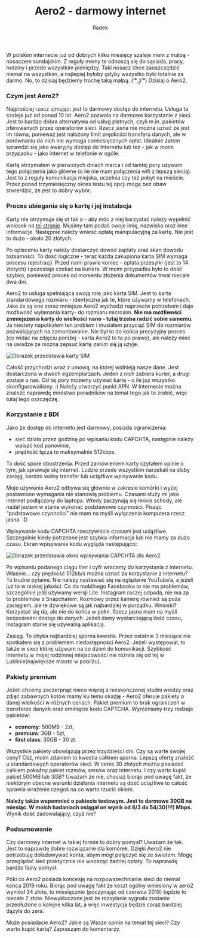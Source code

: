﻿---
layout: post
title: Aero2 - darmowy internet
author: Radek
categories: offtop
excerpt: Czy darmowy internet jest wart uwagi? 
comments: true
img-thumb: 2018-06-15.png
---
W polskim internecie już od dobrych kilku miesięcy szaleje mem z małpą - nosaczem sundajskim. Z reguły memy te odnoszą się do sąsiada, pracy, rodziny i przede wszystkim pieniędzy. Taki nosacz chce zaoszczędzić niemal na wszystkim, a najlepiej byłoby gdyby wszystko było totalnie za darmo. No, to dzisiaj będziemy trochę taką małpą. ( ͡° ͜ʖ ͡°) Dzisiaj o Aero2.


### Czym jest Aero2?
Najprościej rzecz ujmując: jest to darmowy dostęp do internetu. Usługa ta szaleje już od ponad 10 lat. Aero2 pozwala na darmowe korzystanie z sieci. Jest to bardzo dobra alternatywa od usług płatnych, czyli m.in. pakietów oferowanych przez operatorów sieci. Rzecz jasna nie można uznać że jest im równa, ponieważ jest nałożony limit prędkości transferu danych, ale w porównaniu do nich nie wymaga comiesięcznych opłat. Idealnie zatem sprawdzi się jako awaryjny dostęp do Internetu lub też - jak w moim przypadku - jako internet w telefonie w ogóle.

Kartę otrzymałem w pierwszych dniach marca i od tamtej pory używam tego połączenia jako główne (o ile nie mam połączenia wifi z lepszą siecią). Jest to z reguły komunikacja miejska, uczelnia czy też pobyt na mieście. Przez ponad trzymiesięczny okres testu tej opcji mogę bez obaw stwierdzić, że jest to dobry wybór. 


### Proces ubiegania się o kartę i jej instalacja
Karty nie otrzymuje się ot tak  o - aby móc z niej korzystać należy wypełnić wniosek na [tej stronie](https://aero2.pl/1_bezplatny-internet/2_zamow-karte-sim/2_wniosek-online). Musimy tam podać swoje imię, nazwisko oraz inne informacje. Następnie należy wnieść opłatę manipulacyjną za kartę. Nie jest to dużo - około 20 złotych. 

Po opłaceniu karty należy dostarczyć dowód zapłaty oraz skan dowodu tożsamości. To dość logiczne - teraz każda zakupiona karta SIM wymaga procesu rejestracji. Przed nami prawie koniec - opłata przesyłki (jest to 14 złotych) i pozostaje czekać na kuriera. W moim przypadku było to dość szybko, ponieważ proces od momentu złożenia dokumentów trwał niecałe dwa dni.

Aero2 to usługa spełniająca swoją rolę jako karta SIM. Jest to karta standardowego rozmiaru - identyczna jak te, które używamy w telefonach. Jako że są one coraz mniejsze Aero2 wychodzi naprzeciw potrzebom i daje możliwość wyłamania karty- do rozmiaru microsim. **Nie ma możliwości zmniejszenia karty do wielkości nano - tutaj trzeba radzić sobie samemu.** Ja niestety napotkałem ten problem i musiałem przyciąć SIM do rozmiarów pozwalających na zamontowanie. Nie był to do końca precyzyjny proces (co widać na zdjęciu poniżej - karta Aero2 to ta po prawo), ale należy mieć na uwadze że można zepsuć kartę zanim się ją użyje.

![Obrazek przedstawia karty SIM]({{site.baseurl}}/img/post-img/2018-06-15/karty-sim.jpg)

Całość przychodzi wraz z umową, na której widnieją nasze dane. Jest dostarczona w dwóch egzemplarzach. Jeden z nich zabiera kurier, a drugi zostaje u nas. Od tej pory możemy używać kartę - o ile już wszystko skonfigurowaliśmy. :) Należy utworzyć punkt APN. W Internecie można znaleźć naprawdę mnóstwo poradników na temat tego jak to zrobić, więc tutaj tego oszczędzę.

### Korzystanie z BDI
Jako że dostęp do internetu jest darmowy, posiada ograniczenia:
- sieć działa przez godzinę po wpisaniu kodu CAPCHTA, następnie należy wpisać kod ponownie,
- prędkość łącza to maksymalnie 512kbps.

To dość spore obostrzenia. Przed zamówieniem karty czytałem opinie o tym, jak sprawuje się internet. Ludzie przede wszystkim narzekali na słaby zasięg, bardzo wolny transfer lub uciążliwe wpisywanie kodu. 

Moje używanie Aero2 odbywa się głównie w zakresie komórki i wyżej postawione wymagania nie stanowią problemu. Czasami służy mi jako internet podłączony do laptopa. Wtedy zaczynają się lekkie schody, ale nadal jestem w stanie wykonać podstawowe czynności. Pisząc “podstawowe czynności” nie mam na myśli wyłączenia komputera rzecz jasna. :D

Wpisywanie kodu CAPCHTA rzeczywiście czasami jest uciążliwe. Szczególnie kiedy potrzebne jest szybka informacja lub nie mamy za dużo czasu. Ekran wpisywania kodu wygląda następująco:

![Obrazek przedstawia okno wpisywania CAPCHTA dla Aero2]({{site.baseurl}}/img/post-img/2018-06-15/screenshot.png)

Po wpisaniu podanego ciągu liter i cyfr wracamy do korzystania z internetu. Właśnie… czy prędkość 512kb/s można uznać za korzystanie z internetu? To trudne pytanie. Nie należy nastawiać się na oglądanie YouTube’a, a jeżeli już to w niskiej jakości. Co do mobilnego Facebooka to nie ma problemów, szczególnie jeśli używamy wersji Lite. Instagram raczej odpada, nie ma za to problemów z Snapchatem. Rozmowy przez kamerę również są poza zasięgiem, ale te dźwiękowe są jak najbardziej w porządku. Wnioski? Korzystać się da, ale nie do końca w pełni. Rzecz jasna mam na myśli bezpośredni dostęp do danych. Jeżeli damy wystarczającą ilość czasu, Instagram stanie się używalną aplikacją.

Zasięg. To chyba najbardziej sporna kwestia. Przez ostatnie 3 miesiące nie spotkałem się z problemem niedostępności Aero2. Jeżeli występował, to także w sieci której używam na co dzień do komunikacji. Szybkość internetu w mojej rodzinnej miejscowości nie różniła się od tej w Lublinie(największe miasto w pobliżu). 

### Pakiety premium

Jeżeli chcemy zaczerpnąć nieco więcej z nieskończonej studni wiedzy oraz zdjęć zabawnych kotów mamy ku temu okazję - Aero2 oferuje pakiety o danej wielkości w różnych cenach. Pakiet premium to brak ograniczeń w transferze danych oraz ominięcie kodu CAPTCHA.  Wyróżniamy trzy rodzaje pakietów:
- **economy**: 500MB - 2zł,
- **premium**: 3GB -  5zł,
- **first class**: 30GB - 30 zł.

Wszystkie pakiety obowiązują przez trzydzieści dni. Czy są warte swojej ceny? Cóż, moim zdaniem to kwestia całkiem sporna. Lepszą ofertę znaleźć u standardowych operatorów sieci. W cenie 30 złotych można posiadać całkiem pokaźny pakiet rozmów, smsów oraz internetu. I czy warto kupić pakiet 500MB lub 3GB? Uważam że nie, chociaż biorąc pod uwagę fakt, że niektórym obecne warunki działania internetu są dość uciążliwe to całość sprawia wrażenie czegoś na co warto rzucić okiem.

**Należy także wspomnieć o pakiecie testowym. Jest to darmowe 30GB na miesiąc. W moich badaniach osiągał on wynik od 8/3 do 54/30(!!!) Mbps.** Wynik dość zadowalający, czyż nie?

### Podsumowanie

Czy darmowy internet w takiej formie to dobry pomysł? Uważam że tak. Jest to naprawdę dobre rozwiązanie dla komórek. Dzięki Aero2 nie potrzebuję doładowywać konta, abym mógł połączyć się ze światem. Mogę przeglądać sieć praktycznie nie wnosząc żadnej opłaty. To naprawdę bardzo fajny pomysł.

Póki co Aero2 posiada koncesję na rozpowszechnianie sieci do niemal końca 2019 roku. Biorąc pod uwagę fakt że koszt ogólny wniesiony w aero2 wyniósł 34 złote, to miesięcznie (poczynając od czerwca 2018) będzie to niecałe 2 złote. Niewykluczone jest że rozsyłanie sygnału zostanie przedłużone o kolejne kilka lat, a więc inwestycja będzie coraz bardziej dążyła do zera. 

Może posiadacie Aero2? Jakie są Wasze opinie na temat tej sieci? Czy warto kupić kartę? Zapraszam do komentarzy.